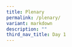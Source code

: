 ```yaml
---
title: Plenary
permalink: /plenary/
variant: markdown
description: ""
third_nav_title: Day 1
---
```

